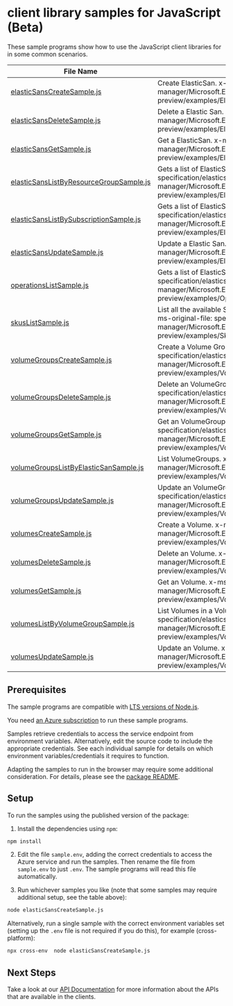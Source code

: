 # client library samples for JavaScript (Beta)

These sample programs show how to use the JavaScript client libraries for in some common scenarios.

| **File Name**                                                                   | **Description**                                                                                                                                                                                                                |
| ------------------------------------------------------------------------------- | ------------------------------------------------------------------------------------------------------------------------------------------------------------------------------------------------------------------------------ |
| [elasticSansCreateSample.js][elasticsanscreatesample]                           | Create ElasticSan. x-ms-original-file: specification/elasticsan/resource-manager/Microsoft.ElasticSan/preview/2021-11-20-preview/examples/ElasticSans_Create_MaximumSet_Gen.json                                               |
| [elasticSansDeleteSample.js][elasticsansdeletesample]                           | Delete a Elastic San. x-ms-original-file: specification/elasticsan/resource-manager/Microsoft.ElasticSan/preview/2021-11-20-preview/examples/ElasticSans_Delete_MaximumSet_Gen.json                                            |
| [elasticSansGetSample.js][elasticsansgetsample]                                 | Get a ElasticSan. x-ms-original-file: specification/elasticsan/resource-manager/Microsoft.ElasticSan/preview/2021-11-20-preview/examples/ElasticSans_Get_MaximumSet_Gen.json                                                   |
| [elasticSansListByResourceGroupSample.js][elasticsanslistbyresourcegroupsample] | Gets a list of ElasticSan in a resource group. x-ms-original-file: specification/elasticsan/resource-manager/Microsoft.ElasticSan/preview/2021-11-20-preview/examples/ElasticSans_ListByResourceGroup_MaximumSet_Gen.json      |
| [elasticSansListBySubscriptionSample.js][elasticsanslistbysubscriptionsample]   | Gets a list of ElasticSans in a subscription x-ms-original-file: specification/elasticsan/resource-manager/Microsoft.ElasticSan/preview/2021-11-20-preview/examples/ElasticSans_ListBySubscription_MaximumSet_Gen.json         |
| [elasticSansUpdateSample.js][elasticsansupdatesample]                           | Update a Elastic San. x-ms-original-file: specification/elasticsan/resource-manager/Microsoft.ElasticSan/preview/2021-11-20-preview/examples/ElasticSans_Update_MaximumSet_Gen.json                                            |
| [operationsListSample.js][operationslistsample]                                 | Gets a list of ElasticSan operations. x-ms-original-file: specification/elasticsan/resource-manager/Microsoft.ElasticSan/preview/2021-11-20-preview/examples/Operations_List_MaximumSet_Gen.json                               |
| [skusListSample.js][skuslistsample]                                             | List all the available Skus in the region and information related to them x-ms-original-file: specification/elasticsan/resource-manager/Microsoft.ElasticSan/preview/2021-11-20-preview/examples/Skus_List_MaximumSet_Gen.json |
| [volumeGroupsCreateSample.js][volumegroupscreatesample]                         | Create a Volume Group. x-ms-original-file: specification/elasticsan/resource-manager/Microsoft.ElasticSan/preview/2021-11-20-preview/examples/VolumeGroups_Create_MaximumSet_Gen.json                                          |
| [volumeGroupsDeleteSample.js][volumegroupsdeletesample]                         | Delete an VolumeGroup. x-ms-original-file: specification/elasticsan/resource-manager/Microsoft.ElasticSan/preview/2021-11-20-preview/examples/VolumeGroups_Delete_MaximumSet_Gen.json                                          |
| [volumeGroupsGetSample.js][volumegroupsgetsample]                               | Get an VolumeGroups. x-ms-original-file: specification/elasticsan/resource-manager/Microsoft.ElasticSan/preview/2021-11-20-preview/examples/VolumeGroups_Get_MaximumSet_Gen.json                                               |
| [volumeGroupsListByElasticSanSample.js][volumegroupslistbyelasticsansample]     | List VolumeGroups. x-ms-original-file: specification/elasticsan/resource-manager/Microsoft.ElasticSan/preview/2021-11-20-preview/examples/VolumeGroups_ListByElasticSan_MaximumSet_Gen.json                                    |
| [volumeGroupsUpdateSample.js][volumegroupsupdatesample]                         | Update an VolumeGroup. x-ms-original-file: specification/elasticsan/resource-manager/Microsoft.ElasticSan/preview/2021-11-20-preview/examples/VolumeGroups_Update_MaximumSet_Gen.json                                          |
| [volumesCreateSample.js][volumescreatesample]                                   | Create a Volume. x-ms-original-file: specification/elasticsan/resource-manager/Microsoft.ElasticSan/preview/2021-11-20-preview/examples/Volumes_Create_MaximumSet_Gen.json                                                     |
| [volumesDeleteSample.js][volumesdeletesample]                                   | Delete an Volume. x-ms-original-file: specification/elasticsan/resource-manager/Microsoft.ElasticSan/preview/2021-11-20-preview/examples/Volumes_Delete_MaximumSet_Gen.json                                                    |
| [volumesGetSample.js][volumesgetsample]                                         | Get an Volume. x-ms-original-file: specification/elasticsan/resource-manager/Microsoft.ElasticSan/preview/2021-11-20-preview/examples/Volumes_Get_MaximumSet_Gen.json                                                          |
| [volumesListByVolumeGroupSample.js][volumeslistbyvolumegroupsample]             | List Volumes in a VolumeGroup. x-ms-original-file: specification/elasticsan/resource-manager/Microsoft.ElasticSan/preview/2021-11-20-preview/examples/Volumes_ListByVolumeGroup_MaximumSet_Gen.json                            |
| [volumesUpdateSample.js][volumesupdatesample]                                   | Update an Volume. x-ms-original-file: specification/elasticsan/resource-manager/Microsoft.ElasticSan/preview/2021-11-20-preview/examples/Volumes_Update_MaximumSet_Gen.json                                                    |

## Prerequisites

The sample programs are compatible with [LTS versions of Node.js](https://github.com/nodejs/release#release-schedule).

You need [an Azure subscription][freesub] to run these sample programs.

Samples retrieve credentials to access the service endpoint from environment variables. Alternatively, edit the source code to include the appropriate credentials. See each individual sample for details on which environment variables/credentials it requires to function.

Adapting the samples to run in the browser may require some additional consideration. For details, please see the [package README][package].

## Setup

To run the samples using the published version of the package:

1. Install the dependencies using `npm`:

```bash
npm install
```

2. Edit the file `sample.env`, adding the correct credentials to access the Azure service and run the samples. Then rename the file from `sample.env` to just `.env`. The sample programs will read this file automatically.

3. Run whichever samples you like (note that some samples may require additional setup, see the table above):

```bash
node elasticSansCreateSample.js
```

Alternatively, run a single sample with the correct environment variables set (setting up the `.env` file is not required if you do this), for example (cross-platform):

```bash
npx cross-env  node elasticSansCreateSample.js
```

## Next Steps

Take a look at our [API Documentation][apiref] for more information about the APIs that are available in the clients.

[elasticsanscreatesample]: https://github.com/Azure/azure-sdk-for-js/blob/main/sdk/elasticsans/arm-elasticsan/samples/v1-beta/javascript/elasticSansCreateSample.js
[elasticsansdeletesample]: https://github.com/Azure/azure-sdk-for-js/blob/main/sdk/elasticsans/arm-elasticsan/samples/v1-beta/javascript/elasticSansDeleteSample.js
[elasticsansgetsample]: https://github.com/Azure/azure-sdk-for-js/blob/main/sdk/elasticsans/arm-elasticsan/samples/v1-beta/javascript/elasticSansGetSample.js
[elasticsanslistbyresourcegroupsample]: https://github.com/Azure/azure-sdk-for-js/blob/main/sdk/elasticsans/arm-elasticsan/samples/v1-beta/javascript/elasticSansListByResourceGroupSample.js
[elasticsanslistbysubscriptionsample]: https://github.com/Azure/azure-sdk-for-js/blob/main/sdk/elasticsans/arm-elasticsan/samples/v1-beta/javascript/elasticSansListBySubscriptionSample.js
[elasticsansupdatesample]: https://github.com/Azure/azure-sdk-for-js/blob/main/sdk/elasticsans/arm-elasticsan/samples/v1-beta/javascript/elasticSansUpdateSample.js
[operationslistsample]: https://github.com/Azure/azure-sdk-for-js/blob/main/sdk/elasticsans/arm-elasticsan/samples/v1-beta/javascript/operationsListSample.js
[skuslistsample]: https://github.com/Azure/azure-sdk-for-js/blob/main/sdk/elasticsans/arm-elasticsan/samples/v1-beta/javascript/skusListSample.js
[volumegroupscreatesample]: https://github.com/Azure/azure-sdk-for-js/blob/main/sdk/elasticsans/arm-elasticsan/samples/v1-beta/javascript/volumeGroupsCreateSample.js
[volumegroupsdeletesample]: https://github.com/Azure/azure-sdk-for-js/blob/main/sdk/elasticsans/arm-elasticsan/samples/v1-beta/javascript/volumeGroupsDeleteSample.js
[volumegroupsgetsample]: https://github.com/Azure/azure-sdk-for-js/blob/main/sdk/elasticsans/arm-elasticsan/samples/v1-beta/javascript/volumeGroupsGetSample.js
[volumegroupslistbyelasticsansample]: https://github.com/Azure/azure-sdk-for-js/blob/main/sdk/elasticsans/arm-elasticsan/samples/v1-beta/javascript/volumeGroupsListByElasticSanSample.js
[volumegroupsupdatesample]: https://github.com/Azure/azure-sdk-for-js/blob/main/sdk/elasticsans/arm-elasticsan/samples/v1-beta/javascript/volumeGroupsUpdateSample.js
[volumescreatesample]: https://github.com/Azure/azure-sdk-for-js/blob/main/sdk/elasticsans/arm-elasticsan/samples/v1-beta/javascript/volumesCreateSample.js
[volumesdeletesample]: https://github.com/Azure/azure-sdk-for-js/blob/main/sdk/elasticsans/arm-elasticsan/samples/v1-beta/javascript/volumesDeleteSample.js
[volumesgetsample]: https://github.com/Azure/azure-sdk-for-js/blob/main/sdk/elasticsans/arm-elasticsan/samples/v1-beta/javascript/volumesGetSample.js
[volumeslistbyvolumegroupsample]: https://github.com/Azure/azure-sdk-for-js/blob/main/sdk/elasticsans/arm-elasticsan/samples/v1-beta/javascript/volumesListByVolumeGroupSample.js
[volumesupdatesample]: https://github.com/Azure/azure-sdk-for-js/blob/main/sdk/elasticsans/arm-elasticsan/samples/v1-beta/javascript/volumesUpdateSample.js
[apiref]: https://docs.microsoft.com/javascript/api/@azure/arm-elasticsan?view=azure-node-preview
[freesub]: https://azure.microsoft.com/free/
[package]: https://github.com/Azure/azure-sdk-for-js/tree/main/sdk/elasticsans/arm-elasticsan/README.md